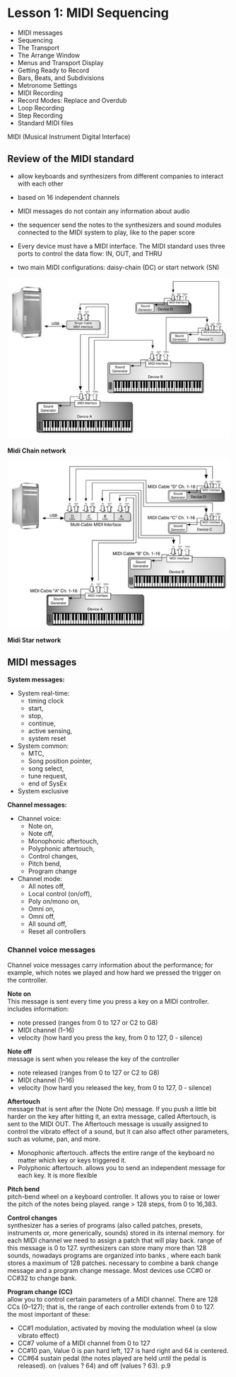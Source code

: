 # Lesson 1: MIDI Sequencing

- MIDI messages
- Sequencing
- The Transport
- The Arrange Window
- Menus and Transport Display
- Getting Ready to Record
- Bars, Beats, and Subdivisions
- Metronome Settings
- MIDI Recording
- Record Modes: Replace and Overdub
- Loop Recording
- Step Recording
- Standard MIDI files


MIDI (Musical Instrument Digital Interface)


## Review of the MIDI standard

- allow keyboards and synthesizers from different companies to interact with each other
- based on 16 independent channels
- MIDI messages do not contain any information about audio
- the sequencer send the notes to the synthesizers and sound modules connected to the MIDI system to play, like to the  paper score
- Every device must have a MIDI interface. The MIDI standard uses three ports to control the data flow: IN, OUT, and THRU

- two main MIDI configurations: daisy-chain (DC) or start network (SN)

![01](L1-Basis/L1-Basis-01-01.jpg)

__Midi Chain network__

![02](L1-Basis/L1-Basis-01-02.jpg)

__Midi Star network__


## MIDI messages

__System messages:__

- System real-time:
  - timing clock
  - start, 
  - stop,
  - continue, 
  - active sensing, 
  - system reset
- System common: 
  - MTC, 
  - Song position pointer,
  - song select, 
  - tune request, 
  - end of SysEx
- System exclusive


__Channel messages:__

- Channel voice: 
  - Note on, 
  - Note off, 
  - Monophonic aftertouch, 
  - Polyphonic aftertouch, 
  - Control changes, 
  - Pitch bend, 
  - Program change
- Channel mode: 
  - All notes off, 
  - Local control (on/off), 
  - Poly on/mono on, 
  - Omni on, 
  - Omni off, 
  - All sound off, 
  - Reset all controllers  


### Channel voice messages

Channel voice messages carry information about the performance; for example, which notes we played and how hard we pressed the trigger on the controller.

__Note on__  
This message is sent every time you press a key on a MIDI controller. includes information:
- note pressed (ranges from 0 to 127 or C2 to G8)
- MIDI channel (1–16)
- velocity (how hard you press the key, from 0 to 127, 0 - silence)

__Note off__  
message is sent when you release the key of the controller
- note released (ranges from 0 to 127 or C2 to G8)
- MIDI channel (1–16)
- velocity (how hard you released the key, from 0 to 127, 0 - silence)

__Aftertouch__  
message that is sent after the (Note On) message. If you push a little bit harder on the key after hitting it, an extra message, called Aftertouch, is sent to the MIDI OUT. The Aftertouch message is usually assigned to control the vibrato effect of a sound, but  it can
also affect other parameters, such as volume, pan, and more.
- Monophonic aftertouch. affects the entire range of the keyboard no matter which key or keys triggered it.
- Polyphonic aftertouch. allows you to send an independent message for each key. It is more flexible

__Pitch bend__  
pitch-bend wheel on a keyboard controller. It allows you to raise or lower the pitch of the notes being played. range > 128 steps, from 0 to 16,383. 

__Control changes__  
synthesizer has a series of programs (also called patches, presets, instruments or, more generically, sounds) stored in its internal memory. for each MIDI channel we need to assign a patch that will play back. range of this message is 0 to 127. synthesizers can store many more than 128 sounds, nowadays programs are organized into banks , where each bank stores a maximum of 128 patches. necessary to combine a bank change message and a program change message. Most devices use CC#0 or CC#32 to change bank.

__Program change (CC)__  
allow you to control certain parameters of a MIDI channel.  There are 128 CCs (0–127); that is, the range of each controller extends from 0 to 127.  
the most important of these:
- CC#1  modulation, activated by moving the modulation wheel (a slow vibrato effect)
- CC#7  volume of a MIDI channel from 0 to 127
- CC#10 pan, Value 0 is pan hard left, 127 is hard right and 64 is centered.
- CC#64 sustain pedal (the notes played are held until the pedal is released). on (values ? 64) and off (values ? 63). p.9







